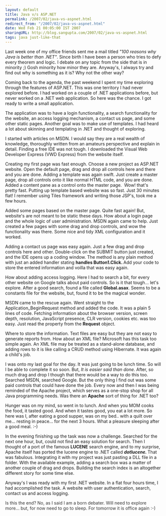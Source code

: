 ```yaml
---
layout: default
title: Java v/s ASP.NET
permalink: /2007/02/java-vs-aspnet.html
redirect_from: "/2007/02/java-vs-aspnet.html"
date: Wed Feb 21 00:05:00 IST 2007
sharingURL: http://blog.sangupta.com/2007/02/java-vs-aspnet.html
tags: java just-like-that
---
```

<p>Last week one of my office friends sent me a mail titled <em>"100 reasons why Java is better than .NET"</em>. Since birth I have been a person who tries to defy every theorem and logic. I debate on any topic from the side that is in minority ;) Gosh minority how minor they are. Anyway's, I always try and find out why is something as it is? Why not the other way?</p> 
<p>Coming back to the agenda, the past weekend I spent my time exploring through the features of ASP.NET. This was one territory I had never explored before. I had worked on a couple of .NET applications before, but never worked on a .NET web application. So here was the chance. I got ready to write a small application.</p> 
<p>The application was to have a login functionality, a search functionality for the website, an access logging mechanism, a contact us page, and some other static pages. Another goal was to make use of templates. I had heard a lot about skinning and templating in .NET and thought of exploring.</p> 
<p>I started with articles on MSDN. I would say they are a real wealth of knowledge, thoroughly written from an amateurs perspective and explain in detail. Finding a free IDE was not tough. I downloaded the Visual Web Developer Express (VWD Express) from the website itself.</p> 
<p>Creating my first page was fast enough. Choose a new project as ASP.NET website. Open the default page, drag and drop all controls here and there and you are done. Adding a template was again swift. Just create a master page, drop all controls onto it like normal HTML code, and you are done. Added a content pane as a control onto the master page.&nbsp; Wow! that's pretty fast. Putting up template based website was so fast. Just 30 minutes flat! I remember using Tiles framework and writing those JSP's, took me a few hours.</p> 
<p>Added some pages based on the master page. Quite fast again! But, website's are not meant to be static these days. How about a login page and the whole logic of user administration. MSDN again came to help. Just created a few pages with some drag and drop controls, and wow the functionality was there. Some nice and tidy XML configuration and it worked.</p> 
<p>Adding a contact us page was easy again. Just a few drag and drop controls here and other. Double-click on the SUBMIT button just created, and the IDE opens up a coding window. The method is any plain method with just an added handler stating <strong>handles Button1.Click. </strong>Add your code to store the entered information and voilla that was easy again.</p> 
<p>How about adding access logging. Here I had to search a bit, for every other website on Google talks about paid controls. So is it that tough... let's explore. After a good search, found a file called <strong>Global.asax</strong>. Seems to be a constants file for the website, but, found it to be the magical wonder.</p> 
<p>MSDN came to the rescue again. Went straight to the Application_BeginRequest method and added the code. It was a plain 5 lines of code. Fetching information about the browser version, screen depth, resolution, JavaScript presence, CLR version, cookies etc. was too easy. Just read the property from the <strong>Request</strong> object.</p> 
<p>Where to store the information. Text files are easy but they are not easy to generate reports from. How about an XML file? Microsoft has this task too simple again. An XML file may be treated as a stand-alone database, and adding rows to it is like calling a CRUD method using Hibernate. It was again a child's job.</p> 
<p>I was onto my last goal for the day. It was just going to be lunch time. So will I be able to complete it so soon. But, <em>It is easier said than done.</em> After, so much drag and drop I though that there would be a way to do this too. Searched MSDN, searched Google. But the only thing I find out was some paid controls that could have done the job. Every now and then I was being reminded of the Apache project, which serves as a one-stop shop for all Java programming needs. Was there an <strong>Apache</strong> sort of thing for .NET too?</p> 
<p>Hunger was on my mind, so went in to lunch. And when you MOM cooks the food, it tasted good. And when it tastes good, you eat a lot more. So here was I, after eating a good supper, was on my bed.. with a quilt over me... resting in peace... for the next 3 hours. What a pleasure sleeping after a good meal. :-)</p> 
<p>In the evening finishing up the task was now a challenge. Searched for the next one hour, but, could not find an easy solution for search. Then I thought of a port of the famous <strong>LUCENE</strong> search engine, and to my surprise, Apache itself has ported the lucene engine to .NET called <strong><em>dotlucene. </em></strong>That was fabulous. Integrating it with my project was just pasting a DLL file in a folder. With the available example, adding a search box was a matter of another&nbsp;couple of drag and drops. Building the search index is an altogether different story for some time else.</p> 
<p>Anyway's I was ready with my first .NET website. In a flat four hours time, I had accomplished the task. A website with user authentication, search, contact us and access logging.</p> 
<p><span style="color: rgb(0,0,255)"><font color="#333333">Is this the end? No, as I said I am a born debater. Will need to explore more... but, for now need to go to sleep. For tomorrow it is office again :-)</font></span></p>
